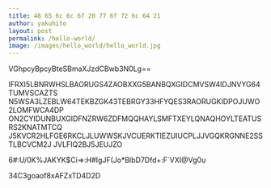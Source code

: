 ```yaml
---
title: 48 65 6c 6c 6f 20 77 6f 72 6c 64 21
author: yakuhito
layout: post
permalink: /hello-world/
image: /images/hello_world/hello_world.jpg
---
```

 

VGhpcyBpcyBteSBmaXJzdCBwb3N0Lg==

IFRXI5LBNRWHSLBAORUGS4ZAOBXXG5BANBQXGIDCMVSW4IDJNVYG64TUMVSCAZTS
N5WSA3LZEBLW64TEKBZGK43TEBRGY33HFYQES3RAORUGKIDPOJUWO2LOMFWCA4DP
ON2CYIDUNBUXGIDFNZRW6ZDFMQQHAYLSMFTXEYLQNAQHOYLTEATUSRS2KNATMTCQ
J5KVCR2HLFGE6RKCLJLUWWSKJVCUERKTIEZUIUCPLJJVGQKRGNNE2SSTLBCVCM2J
JVLFIQ2BJ5JEUJZO

6#:U\/0K%JAKYK$Ci=>:H#IgJF(Jo*BlbD7Dfd+:F`VXI@Vg0u


34C3goaof8xAFZxTD4D2D
